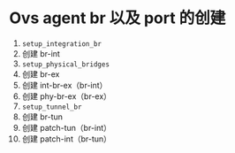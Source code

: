 # Ovs agent br 以及 port 的创建

1. `setup_integration_br` 
 1. 创建 br-int
2. `setup_physical_bridges` 
 1. 创建 br-ex
 2. 创建 int-br-ex（br-int）
 3. 创建 phy-br-ex（br-ex） 
3. `setup_tunnel_br`
 1. 创建 br-tun
 2. 创建 patch-tun（br-int）
 3. 创建 patch-int（br-tun）